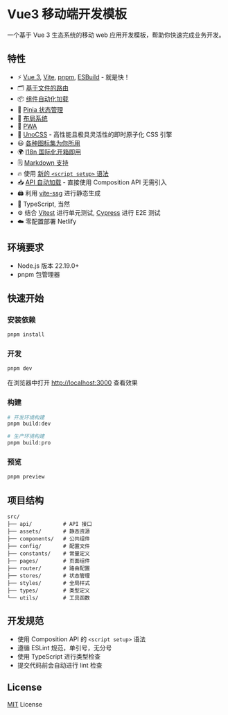 # Vue3 移动端开发模板

一个基于 Vue 3 生态系统的移动 web 应用开发模板，帮助你快速完成业务开发。

## 特性

- ⚡ [Vue 3](https://github.com/vuejs/core), [Vite](https://github.com/vitejs/vite), [pnpm](https://pnpm.io/), [ESBuild](https://github.com/evanw/esbuild) - 就是快！
- 🗂 [基于文件的路由](./src/pages)
- 📦 [组件自动化加载](./src/components)
- 🍍 [Pinia 状态管理](https://pinia.vuejs.org/)
- 📑 [布局系统](./src/layouts)
- 📲 [PWA](https://github.com/antfu/vite-plugin-pwa)
- 🎨 [UnoCSS](https://github.com/antfu/unocss) - 高性能且极具灵活性的即时原子化 CSS 引擎
- 😃 [各种图标集为你所用](https://github.com/antfu/unocss/tree/main/packages/preset-icons)
- 🌍 [I18n 国际化开箱即用](./locales)
- 🗒 [Markdown 支持](https://github.com/antfu/vite-plugin-vue-markdown)
- 🔥 使用 [新的 `<script setup>` 语法](https://github.com/vuejs/rfcs/pull/227)
- 📥 [API 自动加载](https://github.com/antfu/unplugin-auto-import) - 直接使用 Composition API 无需引入
- 🖨 利用 [vite-ssg](https://github.com/antfu/vite-ssg) 进行静态生成
- 🦾 TypeScript, 当然
- ⚙️ 结合 [Vitest](https://github.com/vitest-dev/vitest) 进行单元测试, [Cypress](https://cypress.io/) 进行 E2E 测试
- ☁️ 零配置部署 Netlify

## 环境要求

- Node.js 版本 22.19.0+
- pnpm 包管理器

## 快速开始

### 安装依赖

```bash
pnpm install
```

### 开发

```bash
pnpm dev
```

在浏览器中打开 <http://localhost:3000> 查看效果

### 构建

```bash
# 开发环境构建
pnpm build:dev

# 生产环境构建
pnpm build:pro
```

### 预览

```bash
pnpm preview
```

## 项目结构

```
src/
├── api/          # API 接口
├── assets/       # 静态资源
├── components/   # 公共组件
├── config/       # 配置文件
├── constants/    # 常量定义
├── pages/        # 页面组件
├── router/       # 路由配置
├── stores/       # 状态管理
├── styles/       # 全局样式
├── types/        # 类型定义
└── utils/        # 工具函数
```

## 开发规范

- 使用 Composition API 的 `<script setup>` 语法
- 遵循 ESLint 规范，单引号，无分号
- 使用 TypeScript 进行类型检查
- 提交代码前会自动进行 lint 检查

## License

[MIT](./LICENSE) License
